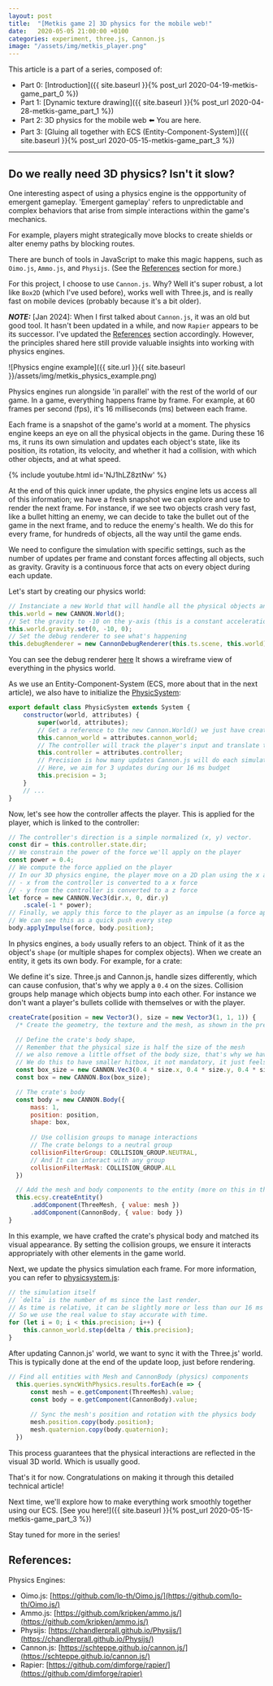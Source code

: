 ```yaml
---
layout: post
title:  "[Metkis game 2] 3D physics for the mobile web!"
date:   2020-05-05 21:00:00 +0100
categories: experiment, three.js, Cannon.js
image: "/assets/img/metkis_player.png"
---
```


This article is a part of a series, composed of: 
- Part 0: [Introduction]({{ site.baseurl }}{% post_url 2020-04-19-metkis-game_part_0 %})
- Part 1: [Dynamic texture drawing]({{ site.baseurl }}{% post_url 2020-04-28-metkis-game_part_1 %})
- Part 2: 3D physics for the mobile web ⬅️ You are here.
- Part 3: [Gluing all together with ECS (Entity-Component-System)]({{ site.baseurl }}{% post_url 2020-05-15-metkis-game_part_3 %})

---

## Do we really need 3D physics? Isn't it slow?

One interesting aspect of using a physics engine is the oppportunity of emergent gameplay.
'Emergent gameplay' refers to unpredictable and complex behaviors that arise from simple interactions within the game's mechanics.

For example, players might strategically move blocks to create shields or alter enemy paths by blocking routes.

There are bunch of tools in JavaScript to make this magic happens, such as `Oimo.js`, `Ammo.js`, and `Physijs`. (See the [References](#references) section for more.)

For this project, I choose to use `Cannon.js`. Why? Well it's super robust, a lot like `Box2D` (which I've used before), works well with Three.js, and is really fast on mobile devices (probably because it's a bit older).

**_NOTE:_** [Jan 2024]: When I first talked about `Cannon.js`, it was an old but good tool. It hasn't been updated in a while, and now `Rapier` appears to be its successor.
I've updated the [References](#references) section accordingly. However, the principles shared here still provide valuable insights into working with physics engines.

![Physics engine example]({{ site.url }}{{ site.baseurl }}/assets/img/metkis_physics_example.png)

Physics engines run alongside 'in parallel' with the rest of the world of our game.
In a game, everything happens frame by frame.
For example, at 60 frames per second (fps), it's 16 milliseconds (ms) between each frame.

Each frame is a snapshot of the game's world at a moment.
The physics engine keeps an eye on all the physical objects in the game.
During these 16 ms, it runs its own simulation and updates each object's state, like its position, its rotation, its velocity, and whether it had a collision, with which other objects, and at what speed.

<!-- https://youtu.be/NJ1hLZ8ztNw -->
{% include youtube.html id='NJ1hLZ8ztNw' %}

At the end of this quick inner update, the physics engine lets us access all of this information; we have a fresh snapshot we can explore and use to render the next frame.
For instance, if we see two objects crash very fast, like a bullet hitting an enemy, we can decide to take the bullet out of the game in the next frame, and to reduce the enemy's health.
We do this for every frame, for hundreds of objects, all the way until the game ends.

We need to configure the simulation with specific settings, such as the number of updates per frame and constant forces affecting all objects, such as gravity. 
Gravity is a continuous force that acts on every object during each update.

Let's start by creating our physics world:

```js
// Instanciate a new World that will handle all the physical objects and the simulation.
this.world = new CANNON.World();
// Set the gravity to -10 on the y-axis (this is a constant acceleration of 10m/s to the ground, things will fall as on Earth)
this.world.gravity.set(0, -10, 0);
// Set the debug renderer to see what's happening
this.debugRenderer = new CannonDebugRenderer(this.ts.scene, this.world);
```

You can see the debug renderer [here](https://github.com/clallier/metkis_game/blob/master/src/cannondebugrenderer.js)
It shows a wireframe view of everything in the physics world.

As we use an Entity-Component-System (ECS, more about that in the next article), we also have to initialize the [PhysicSystem](https://github.com/clallier/metkis_game/blob/master/src/systems/physicsystem.js):
```js
export default class PhysicSystem extends System {
    constructor(world, attributes) {
        super(world, attributes);
        // Get a reference to the new Cannon.World() we just have created
        this.cannon_world = attributes.cannon_world;
        // The controller will track the player's input and translate them in force applied to the player object
        this.controller = attributes.controller;
        // Precision is how many updates Cannon.js will do each simulation step
        // Here, we aim for 3 updates during our 16 ms budget
        this.precision = 3;
    }
    // ...
}
```
Now, let's see how the controller affects the player.
This is applied for the player, which is linked to the controller:

```js
// The controller's direction is a simple normalized (x, y) vector.
const dir = this.controller.state.dir;
// We constrain the power of the force we'll apply on the player
const power = 0.4;
// We compute the force applied on the player
// In our 3D physics engine, the player move on a 2D plan using the x and z axes:
// - x from the controller is converted to a x force
// - y from the controller is converted to a z force
let force = new CANNON.Vec3(dir.x, 0, dir.y)
    .scale(-1 * power);
// Finally, we apply this force to the player as an impulse (a force applied at a point of time)
// We can see this as a quick push every step
body.applyImpulse(force, body.position);
```

In physics engines, a `body` usually refers to an object.
Think of it as the object's `shape` (or multiple shapes for complex objects).
When we create an entity, it gets its own body. For example, for a crate:

We define it's size. 
Three.js and Cannon.js, handle sizes differently, which can cause confusion, that's why we apply a `0.4` on the sizes.
Collision groups help manage which objects bump into each other. For instance we don't want a player's bullets collide with themselves or with the player.

```js
createCrate(position = new Vector3(), size = new Vector3(1, 1, 1)) {
  /* Create the geometry, the texture and the mesh, as shown in the previous article */

  // Define the crate's body shape,
  // Remember that the physical size is half the size of the mesh 
  // we also remove a little offset of the body size, that's why we have this `0.4` instead of `0.5`
  // We do this to have smaller hitbox, it not mandatory, it just feels better in the game
  const box_size = new CANNON.Vec3(0.4 * size.x, 0.4 * size.y, 0.4 * size.z);
  const box = new CANNON.Box(box_size);

  // The crate's body 
  const body = new CANNON.Body({
      mass: 1,
      position: position,
      shape: box,
      
      // Use collision groups to manage interactions
      // The crate belongs to a neutral group 
      collisionFilterGroup: COLLISION_GROUP.NEUTRAL,
      // And It can interact with any group
      collisionFilterMask: COLLISION_GROUP.ALL
  })

  // Add the mesh and body components to the entity (more on this in the next article)    
  this.ecsy.createEntity()
      .addComponent(ThreeMesh, { value: mesh })
      .addComponent(CannonBody, { value: body })
}
```
In this example, we have crafted the crate's physical body and matched its visual appearance.
By setting the collision groups, we ensure it interacts appropriately with other elements in the game world. 

Next, we update the physics simulation each frame. For more information, you can refer to [physicsystem.js](https://github.com/clallier/metkis_game/blob/master/src/systems/physicsystem.js):
```js
// the simulation itself
// `delta` is the number of ms since the last render. 
// As time is relative, it can be slightly more or less than our 16 ms target.
// So we use the real value to stay accurate with time.
for (let i = 0; i < this.precision; i++) {
    this.cannon_world.step(delta / this.precision);
}
```
After updating Cannon.js' world, we want to sync it with the Three.js' world.
This is typically done at the end of the update loop, just before rendering.

```js
// Find all entities with Mesh and CannonBody (physics) components 
  this.queries.syncWithPhysics.results.forEach(e => {
      const mesh = e.getComponent(ThreeMesh).value;
      const body = e.getComponent(CannonBody).value;
      
      // Sync the mesh's position and rotation with the physics body  
      mesh.position.copy(body.position);
      mesh.quaternion.copy(body.quaternion);
  })
```
This process guarantees that the physical interactions are reflected in the visual 3D world. Which is usually good.

That's it for now. Congratulations on making it through this detailed technical article!

Next time, we'll explore how to make everything work smoothly together using our ECS. 
[See you here!]({{ site.baseurl }}{% post_url 2020-05-15-metkis-game_part_3 %})

Stay tuned for more in the series!

## References: 

Physics Engines: 
- Oimo.js: [https://github.com/lo-th/Oimo.js/](https://github.com/lo-th/Oimo.js/)
- Ammo.js: [https://github.com/kripken/ammo.js/](https://github.com/kripken/ammo.js/)
- Physijs: [https://chandlerprall.github.io/Physijs/](https://chandlerprall.github.io/Physijs/)
- Cannon.js: [https://schteppe.github.io/cannon.js/](https://schteppe.github.io/cannon.js/)
- Rapier: [https://github.com/dimforge/rapier/](https://github.com/dimforge/rapier)